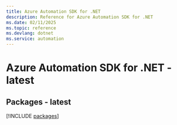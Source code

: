 ```yaml
---
title: Azure Automation SDK for .NET
description: Reference for Azure Automation SDK for .NET
ms.date: 02/11/2025
ms.topic: reference
ms.devlang: dotnet
ms.service: automation
---
```

# Azure Automation SDK for .NET - latest
## Packages - latest
[!INCLUDE [packages](automation-index.md)]
